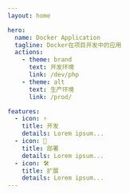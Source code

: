 ```yaml
---
layout: home

hero:
  name: Docker Application
  tagline: Docker在项目开发中的应用
  actions:
    - theme: brand
      text: 开发环境
      link: /dev/php
    - theme: alt
      text: 生产环境
      link: /prod/

features:
  - icon: ⚡️
    title: 开发
    details: Lorem ipsum...
  - icon: 🖖
    title: 部署
    details: Lorem ipsum...
  - icon: 🛠️
    title: 扩展
    details: Lorem ipsum...
---
```

